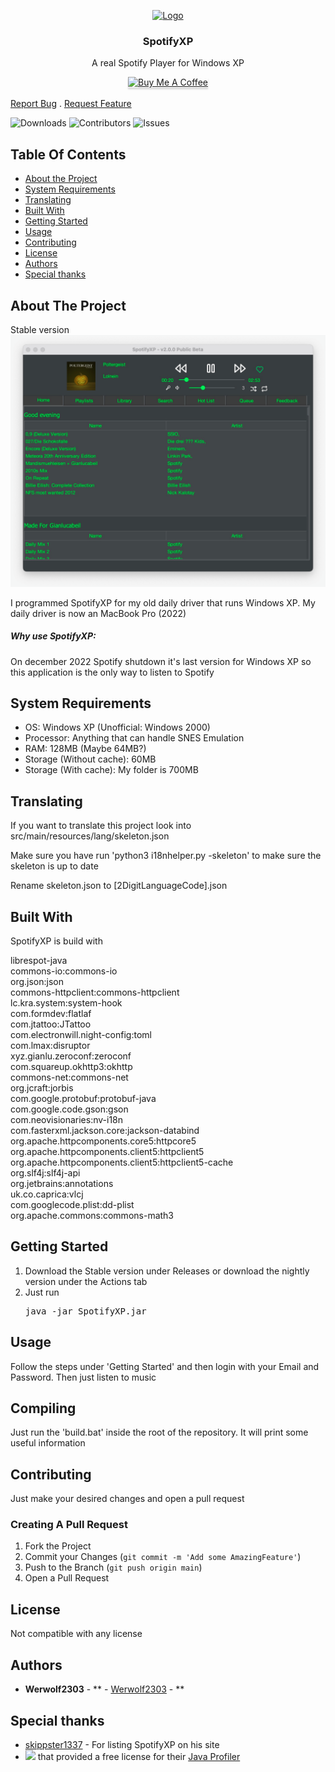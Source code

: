 <p align="center">
  <a href="https://github.com/SpotifyXP/SpotifyXP">
    <img src="https://raw.githubusercontent.com/SpotifyXP/SpotifyXP/main/src/main/resources/spotifyxp.png" alt="Logo" width="80" height="80">
  </a>
<h3 align="center">SpotifyXP</h3>
 <p align="center">
    A real Spotify Player for Windows XP
    <br/>
<center><a href="https://www.buymeacoffee.com/werwolf2303" target="_blank"><img src="https://www.buymeacoffee.com/assets/img/custom_images/orange_img.png" alt="Buy Me A Coffee" style="height: 41px !important;width: 174px !important;box-shadow: 0px 3px 2px 0px rgba(190, 190, 190, 0.5) !important;-webkit-box-shadow: 0px 3px 2px 0px rgba(190, 190, 190, 0.5) !important;" ></a></center>
    <br/>
    <a href="https://github.com/SpotifyXP/SpotifyXP/issues">Report Bug</a>
    .
    <a href="https://github.com/SpotifyXP/SpotifyXP/issues">Request Feature</a>
  </p>
</p>

![Downloads](https://img.shields.io/github/downloads/SpotifyXP/SpotifyXP/total) ![Contributors](https://img.shields.io/github/contributors/SpotifyXP/SpotifyXP?color=dark-green) ![Issues](https://img.shields.io/github/issues/SpotifyXP/SpotifyXP)

## Table Of Contents

* [About the Project](#about-the-project)
* [System Requirements](#system-requirements)
* [Translating](#translating)
* [Built With](#built-with)
* [Getting Started](#getting-started)
* [Usage](#usage)
* [Contributing](#contributing)
* [License](#license)
* [Authors](#authors)
* [Special thanks](#Special-thanks)

## About The Project

Stable version
![Screen Shot](SpotifyXPShowStable.png)


I programmed SpotifyXP for my old daily driver that runs Windows XP. My daily driver is now an MacBook Pro (2022)

<h5>Why use SpotifyXP:</h5>

On december 2022 Spotify shutdown it's last version for Windows XP so this application is the only way to listen to Spotify

## System Requirements

* OS: Windows XP (Unofficial: Windows 2000)
* Processor: Anything that can handle SNES Emulation
* RAM: 128MB (Maybe 64MB?)
* Storage (Without cache): 60MB
* Storage (With cache): My folder is 700MB

## Translating

<p>If you want to translate this project look into src/main/resources/lang/skeleton.json</p>
<p>Make sure you have run 'python3 i18nhelper.py -skeleton' to make sure the skeleton is up to date</p>
<p>Rename skeleton.json to [2DigitLanguageCode].json</p>


## Built With

SpotifyXP is build with
<div xmlns="http://www.w3.org/1999/xhtml">
            <a>librespot-java</a>
            <br>
            <a>commons-io:commons-io</a>
            <br>
            <a>org.json:json</a>
            <br>
            <a>commons-httpclient:commons-httpclient</a>
            <br>
            <a>lc.kra.system:system-hook</a>
            <br>
            <a>com.formdev:flatlaf</a>
            <br>
            <a>com.jtattoo:JTattoo</a>
            <br>
            <a>com.electronwill.night-config:toml</a>
            <br>
            <a>com.lmax:disruptor</a>
            <br>
            <a>xyz.gianlu.zeroconf:zeroconf</a>
            <br>
            <a>com.squareup.okhttp3:okhttp</a>
            <br>
            <a>commons-net:commons-net</a>
            <br>
            <a>org.jcraft:jorbis</a>
            <br>
            <a>com.google.protobuf:protobuf-java</a>
            <br>
            <a>com.google.code.gson:gson</a>
            <br>
            <a>com.neovisionaries:nv-i18n</a>
            <br>
            <a>com.fasterxml.jackson.core:jackson-databind</a>
            <br>
            <a>org.apache.httpcomponents.core5:httpcore5</a>
            <br>
            <a>org.apache.httpcomponents.client5:httpclient5</a>
            <br>
            <a>org.apache.httpcomponents.client5:httpclient5-cache</a>
            <br>
            <a>org.slf4j:slf4j-api</a>
            <br>
            <a>org.jetbrains:annotations</a>
            <br>
            <a>uk.co.caprica:vlcj</a>
            <br>
            <a>com.googlecode.plist:dd-plist</a>
            <br>
            <a>org.apache.commons:commons-math3</a>
        </div>

## Getting Started

1. Download the Stable version under Releases or download the nightly version under the Actions tab
2. Just run <pre>java -jar SpotifyXP.jar</pre>

## Usage

Follow the steps under 'Getting Started' and then login with your Email and Password. Then just listen to music

## Compiling

Just run the 'build.bat' inside the root of the repository. It will print some useful information

## Contributing

Just make your desired changes and open a pull request

### Creating A Pull Request

1. Fork the Project
2. Commit your Changes (`git commit -m 'Add some AmazingFeature'`)
3. Push to the Branch (`git push origin main`)
4. Open a Pull Request

## License

Not compatible with any license

## Authors

* **Werwolf2303** - ** - [Werwolf2303](https://github.com/Werwolf2303/) - **

## Special thanks

* [skippster1337](https://github.com/skipster1337) - For listing SpotifyXP on his site
* <a href="https://www.yourkit.com/"><img src="https://www.yourkit.com/images/yklogo.png" height="20"></a> that provided a free license for their [Java Profiler](https://www.yourkit.com/java/profiler/)
